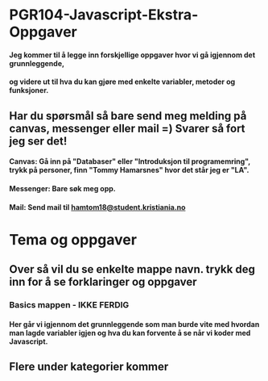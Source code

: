 # PGR104-Javascript-Ekstra-Oppgaver

#### Jeg kommer til å legge inn forskjellige oppgaver hvor vi gå igjennom det grunnleggende, 
#### og videre ut til hva du kan gjøre med enkelte variabler, metoder og funksjoner.

## Har du spørsmål så bare send meg melding på canvas, messenger eller mail =) Svarer så fort jeg ser det!
#### Canvas: Gå inn på "Databaser" eller "Introduksjon til programemring", trykk på personer, finn "Tommy Hamarsnes" hvor det står jeg er "LA".
#### Messenger: Bare søk meg opp.
#### Mail: Send mail til hamtom18@student.kristiania.no 


# Tema og oppgaver
## Over så vil du se enkelte mappe navn. trykk deg inn for å se forklaringer og oppgaver

### Basics mappen - IKKE FERDIG
#### Her går vi igjennom det grunnleggende som man burde vite med hvordan man lagde variabler igjen og hva du kan forvente å se når vi koder med Javascript.

## Flere under kategorier kommer